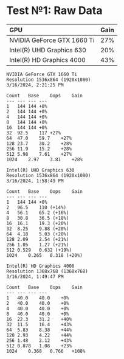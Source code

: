 # Test №1: Raw Data

| GPU | Gain |
| :-- | :-- |
| NVIDIA GeForce GTX 1660 Ti | 27% |
| Intel(R) UHD Graphics 630 | 20% |
| Intel(R) HD Graphics 4000 | 43% |

```
NVIDIA GeForce GTX 1660 Ti
Resolution 1536x864 (1920x1080)
3/16/2024, 2:21:25 PM

Count	Base	Oops	Gain
---	---	---	---
1	144	144	+0%
2	144	144	+0%
4	144	144	+0%
8	144	144	+0%
16	144	144	+0%
32	92.5	117	+27%
64	47.0	59.7	+27%
128	23.7	30.2	+28%
256	11.9	15.2	+28%
512	5.98	7.61	+27%
1024	2.97	3.81	+28%
```


```
Intel(R) UHD Graphics 630
Resolution 1536x864 (1920x1080)
3/16/2024, 1:58:49 PM

Count	Base	Oops	Gain
---	---	---	---
1	144	144	+0%
2	96.5	110 (+14%)
4	56.1	65.2 (+16%)	
8	30.8	36.5 (+18%)	
16	16.1	19.3 (+20%)	
32	8.25	9.88 (+20%)	
64	4.18	5.03 (+20%)	
128	2.09	2.54 (+21%)	
256	1.05	1.27 (+21%)	
512	0.529	0.632 (+19%)	
1024	0.265	0.318 (+20%)	
```


```
Intel(R) HD Graphics 4000
Resolution 1368x768 (1368x768)
3/16/2024, 1:49:47 PM

Count	Base	Oops	Gain
---	---	---	---
1	40.0	40.0	+0%
2	40.0	40.0	+0%
4	40.0	40.0	+0%
8	40.0	40.0	+0%
16	22.3	31.2	+40%
32	11.5	16.4	+43%
64	5.83	8.38	+44%
128	2.93	4.22	+44%
256	1.48	2.12	+43%
512	0.878	1.08	+23%
1024	0.368	0.766	+108%
```

